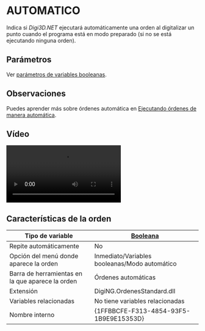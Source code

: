 # AUTOMATICO

Indica si _Digi3D.NET_ ejecutará automáticamente una orden al digitalizar un punto cuando el programa está en modo preparado (si no se está ejecutando ninguna orden).

## Parámetros

Ver [parámetros de variables booleanas](../../../ordenes/variables/variables-booleanas.md).

## Observaciones

Puedes aprender más sobre órdenes automática en [Ejecutando órdenes de manera automática](../../../ordenes/formas-de-ejecutar-una-orden/de-manera-automatica/).

## Vídeo

<video controls><source src="https://digi21.blob.core.windows.net/videos-ayuda/ejecutando_ordenes_manera_automatica.mp4" type="video/mp4"></video>

## Características de la orden

| Tipo de variable                                 | [Booleana](../../../ordenes/variables/variables-booleanas.md) |
| ------------------------------------------------ | ------------------------------------------------------------- |
| Repite automáticamente                           | No                                                            |
| Opción del menú donde aparece la orden           | Inmediato/Variables booleanas/Modo automático                 |
| Barra de herramientas en la que aparece la orden | Órdenes automáticas                                           |
| Extensión                                        | DigiNG.OrdenesStandard.dll                                    |
| Variables relacionadas                           | No tiene variables relacionadas                               |
| Nombre interno                                   | {1FFBBCFE-F313-4854-93F5-1B9E9E15353D}                        |
